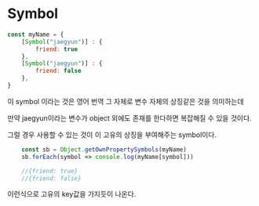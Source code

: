 # Symbol

``` js
const myName = {
    [Symbol("jaegyun")] : {
        friend: true
    },
    [Symbol("jaegyun")] : {
        friend: false
    },
}
```

이 symbol 이라는 것은 영어 번역 그 자체로 변수 자체의 상징같은 것을 의미하는데

만약 jaegyun이라는 변수가 object 외에도 존재를 한다하면 복잡해질 수 있을 것이다.

그럴 경우 사용할 수 있는 것이 이 고유의 상징을 부여해주는 symbol이다.

``` js
    const sb = Object.getOwnPropertySymbols(myName)
    sb.forEach(symbol => console.log(myName[symbol]))

    //{friend: true}
    //{friend: false}
```

이런식으로 고유의 key값을 가지듯이 나온다.